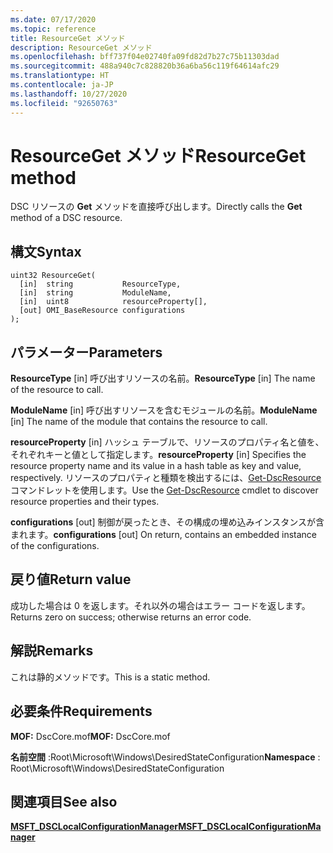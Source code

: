 ```yaml
---
ms.date: 07/17/2020
ms.topic: reference
title: ResourceGet メソッド
description: ResourceGet メソッド
ms.openlocfilehash: bff737f04e02740fa09fd82d7b27c75b11303dad
ms.sourcegitcommit: 488a940c7c828820b36a6ba56c119f64614afc29
ms.translationtype: HT
ms.contentlocale: ja-JP
ms.lasthandoff: 10/27/2020
ms.locfileid: "92650763"
---
```

# <a name="resourceget-method"></a><span data-ttu-id="ec3ea-103">ResourceGet メソッド</span><span class="sxs-lookup"><span data-stu-id="ec3ea-103">ResourceGet method</span></span>

<span data-ttu-id="ec3ea-104">DSC リソースの **Get** メソッドを直接呼び出します。</span><span class="sxs-lookup"><span data-stu-id="ec3ea-104">Directly calls the **Get** method of a DSC resource.</span></span>

## <a name="syntax"></a><span data-ttu-id="ec3ea-105">構文</span><span class="sxs-lookup"><span data-stu-id="ec3ea-105">Syntax</span></span>

```mof
uint32 ResourceGet(
  [in]  string           ResourceType,
  [in]  string           ModuleName,
  [in]  uint8            resourceProperty[],
  [out] OMI_BaseResource configurations
);
```

## <a name="parameters"></a><span data-ttu-id="ec3ea-106">パラメーター</span><span class="sxs-lookup"><span data-stu-id="ec3ea-106">Parameters</span></span>

<span data-ttu-id="ec3ea-107">**ResourceType** \[in\] 呼び出すリソースの名前。</span><span class="sxs-lookup"><span data-stu-id="ec3ea-107">**ResourceType** \[in\] The name of the resource to call.</span></span>

<span data-ttu-id="ec3ea-108">**ModuleName** \[in\] 呼び出すリソースを含むモジュールの名前。</span><span class="sxs-lookup"><span data-stu-id="ec3ea-108">**ModuleName** \[in\] The name of the module that contains the resource to call.</span></span>

<span data-ttu-id="ec3ea-109">**resourceProperty** \[in\] ハッシュ テーブルで、リソースのプロパティ名と値を、それぞれキーと値として指定します。</span><span class="sxs-lookup"><span data-stu-id="ec3ea-109">**resourceProperty** \[in\] Specifies the resource property name and its value in a hash table as key and value, respectively.</span></span> <span data-ttu-id="ec3ea-110">リソースのプロパティと種類を検出するには、[Get-DscResource](/powershell/module/PSDesiredStateConfiguration/Get-DscResource) コマンドレットを使用します。</span><span class="sxs-lookup"><span data-stu-id="ec3ea-110">Use the [Get-DscResource](/powershell/module/PSDesiredStateConfiguration/Get-DscResource) cmdlet to discover resource properties and their types.</span></span>

<span data-ttu-id="ec3ea-111">**configurations** \[out\] 制御が戻ったとき、その構成の埋め込みインスタンスが含まれます。</span><span class="sxs-lookup"><span data-stu-id="ec3ea-111">**configurations** \[out\] On return, contains an embedded instance of the configurations.</span></span>

## <a name="return-value"></a><span data-ttu-id="ec3ea-112">戻り値</span><span class="sxs-lookup"><span data-stu-id="ec3ea-112">Return value</span></span>

<span data-ttu-id="ec3ea-113">成功した場合は 0 を返します。それ以外の場合はエラー コードを返します。</span><span class="sxs-lookup"><span data-stu-id="ec3ea-113">Returns zero on success; otherwise returns an error code.</span></span>

## <a name="remarks"></a><span data-ttu-id="ec3ea-114">解説</span><span class="sxs-lookup"><span data-stu-id="ec3ea-114">Remarks</span></span>

<span data-ttu-id="ec3ea-115">これは静的メソッドです。</span><span class="sxs-lookup"><span data-stu-id="ec3ea-115">This is a static method.</span></span>

## <a name="requirements"></a><span data-ttu-id="ec3ea-116">必要条件</span><span class="sxs-lookup"><span data-stu-id="ec3ea-116">Requirements</span></span>

<span data-ttu-id="ec3ea-117">**MOF:** DscCore.mof</span><span class="sxs-lookup"><span data-stu-id="ec3ea-117">**MOF:** DscCore.mof</span></span>

<span data-ttu-id="ec3ea-118">**名前空間** :Root\Microsoft\Windows\DesiredStateConfiguration</span><span class="sxs-lookup"><span data-stu-id="ec3ea-118">**Namespace** : Root\Microsoft\Windows\DesiredStateConfiguration</span></span>

## <a name="see-also"></a><span data-ttu-id="ec3ea-119">関連項目</span><span class="sxs-lookup"><span data-stu-id="ec3ea-119">See also</span></span>

[<span data-ttu-id="ec3ea-120">**MSFT_DSCLocalConfigurationManager**</span><span class="sxs-lookup"><span data-stu-id="ec3ea-120">**MSFT_DSCLocalConfigurationManager**</span></span>](msft-dsclocalconfigurationmanager.md)
